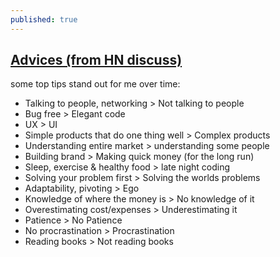 ```yaml
---
published: true
---
```

## [Advices (from HN discuss)](https://news.ycombinator.com/item?id=14146850)

some top tips stand out for me over time:

* Talking to people, networking > Not talking to people
* Bug free > Elegant code
* UX > UI
* Simple products that do one thing well > Complex products
* Understanding entire market > understanding some people
* Building brand > Making quick money (for the long run)
* Sleep, exercise & healthy food > late night coding
* Solving your problem first > Solving the worlds problems
* Adaptability, pivoting > Ego
* Knowledge of where the money is > No knowledge of it
* Overestimating cost/expenses > Underestimating it
* Patience > No Patience
* No procrastination > Procrastination
* Reading books > Not reading books
